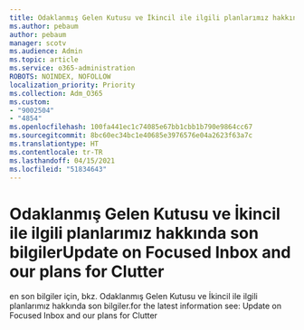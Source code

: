 ```yaml
---
title: Odaklanmış Gelen Kutusu ve İkincil ile ilgili planlarımız hakkında son bilgiler
ms.author: pebaum
author: pebaum
manager: scotv
ms.audience: Admin
ms.topic: article
ms.service: o365-administration
ROBOTS: NOINDEX, NOFOLLOW
localization_priority: Priority
ms.collection: Adm_O365
ms.custom:
- "9002504"
- "4854"
ms.openlocfilehash: 100fa441ec1c74085e67bb1cbb1b790e9864cc67
ms.sourcegitcommit: 8bc60ec34bc1e40685e3976576e04a2623f63a7c
ms.translationtype: HT
ms.contentlocale: tr-TR
ms.lasthandoff: 04/15/2021
ms.locfileid: "51834643"
---
```

# <a name="update-on-focused-inbox-and-our-plans-for-clutter"></a><span data-ttu-id="8699f-102">Odaklanmış Gelen Kutusu ve İkincil ile ilgili planlarımız hakkında son bilgiler</span><span class="sxs-lookup"><span data-stu-id="8699f-102">Update on Focused Inbox and our plans for Clutter</span></span>

<span data-ttu-id="8699f-103">en son bilgiler için, bkz. Odaklanmış Gelen Kutusu ve İkincil ile ilgili planlarımız hakkında son bilgiler.</span><span class="sxs-lookup"><span data-stu-id="8699f-103">for the latest information see: Update on Focused Inbox and our plans for Clutter</span></span>
